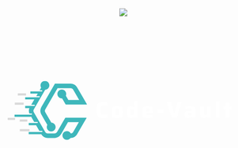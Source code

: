 <h1 align="center">
    <a href="https://amplication.com/#gh-light-mode-only">
    <img src="./.github/assets/amplication-logo-light-mode.svg">
    </a>
    <a href="https://amplication.com/#gh-dark-mode-only">
   <svg xmlns="http://www.w3.org/2000/svg" xmlns:xlink="http://www.w3.org/1999/xlink" width="500" zoomAndPan="magnify" viewBox="0 0 375 374.999991" height="500" preserveAspectRatio="xMidYMid meet" version="1.0"><defs><g/><clipPath id="7978aeeaa4"><path d="M 22 98.617188 L 132 98.617188 L 132 188.617188 L 22 188.617188 Z M 22 98.617188 " clip-rule="nonzero"/></clipPath><clipPath id="47db3bdaf5"><path d="M 61 102 L 132.566406 102 L 132.566406 176 L 61 176 Z M 61 102 " clip-rule="nonzero"/></clipPath><clipPath id="ec5d3cf277"><path d="M 11.816406 154 L 24 154 L 24 159 L 11.816406 159 Z M 11.816406 154 " clip-rule="nonzero"/></clipPath></defs><g clip-path="url(#7978aeeaa4)"><path fill="#3eb7bb" d="M 46.878906 153.242188 L 47.605469 153.242188 L 52.171875 161.148438 L 57.515625 161.148438 L 57.515625 162.820312 L 43.878906 162.820312 L 43.878906 166.160156 L 55.058594 166.160156 L 60.027344 174.777344 L 64.570312 174.777344 L 64.570312 176.445312 L 43.808594 176.445312 L 43.808594 178.117188 L 43.820312 178.117188 L 43.820312 179.789062 L 62.914062 179.789062 L 62.945312 179.84375 C 65.050781 183.492188 68.675781 185.582031 72.878906 185.582031 L 82.960938 185.582031 C 83.1875 185.582031 83.414062 185.570312 83.640625 185.5625 C 86.117188 185.425781 88.367188 184.5625 90.1875 183.058594 C 91.242188 182.195312 92.164062 181.105469 92.890625 179.84375 L 93.574219 178.664062 L 93.617188 178.59375 L 101.527344 164.890625 L 103.472656 161.523438 L 119.949219 161.523438 L 111.371094 176.378906 C 110.550781 177.796875 109.324219 178.558594 107.722656 178.652344 C 106.597656 176.527344 104.359375 175.070312 101.789062 175.070312 C 98.085938 175.070312 95.085938 178.070312 95.085938 181.777344 C 95.085938 185.480469 98.085938 188.480469 101.789062 188.480469 C 104.085938 188.480469 106.109375 187.320312 107.324219 185.570312 L 107.425781 185.570312 C 111.644531 185.570312 115.257812 183.480469 117.359375 179.832031 L 125.996094 164.878906 L 127.9375 161.515625 L 131.816406 154.796875 C 131.109375 154.671875 130.371094 154.605469 129.621094 154.605469 L 99.472656 154.605469 L 95.484375 161.523438 L 89.617188 171.671875 L 86.902344 176.378906 C 86.8125 176.546875 86.710938 176.695312 86.597656 176.84375 C 85.730469 178.039062 84.503906 178.652344 82.960938 178.652344 L 72.878906 178.652344 C 71.140625 178.652344 69.8125 177.878906 68.9375 176.378906 L 51.660156 146.46875 C 50.785156 144.957031 50.785156 143.421875 51.660156 141.910156 L 67.539062 114.417969 L 68.878906 112.101562 C 72.402344 111.898438 75.199219 108.976562 75.199219 105.40625 C 75.199219 101.703125 72.195312 98.703125 68.492188 98.703125 C 64.789062 98.703125 61.789062 101.703125 61.789062 105.40625 C 61.789062 106.679688 62.140625 107.875 62.765625 108.886719 L 62.289062 109.714844 L 60.480469 112.851562 L 64.332031 112.851562 L 64.332031 114.523438 L 46.355469 114.523438 L 46.355469 117.863281 L 57.59375 117.863281 L 55.296875 121.828125 L 60.515625 121.828125 L 60.515625 123.5 L 38.523438 123.5 L 38.523438 126.839844 L 52.402344 126.839844 L 47.683594 135 L 52.992188 135 L 52.992188 136.671875 L 38.511719 136.671875 L 38.511719 140.011719 L 44.921875 140.011719 C 43.832031 142.707031 43.808594 145.59375 44.867188 148.285156 L 48.773438 148.285156 L 48.773438 149.957031 L 22.261719 149.957031 L 22.261719 153.296875 L 46.867188 153.296875 Z M 46.878906 153.242188 " fill-opacity="1" fill-rule="evenodd"/></g><g clip-path="url(#47db3bdaf5)"><path fill="#3eb7bb" d="M 91.640625 102.78125 L 83.652344 102.78125 L 79.664062 109.703125 L 76.664062 114.910156 L 71.71875 123.476562 L 67.855469 130.171875 L 63.082031 138.433594 C 62.925781 138.707031 62.777344 138.976562 62.652344 139.25 C 61.128906 142.421875 61.128906 145.910156 62.652344 149.082031 C 62.789062 149.355469 62.925781 149.625 63.082031 149.898438 L 67.855469 158.160156 L 71.71875 164.855469 L 72.175781 165.640625 C 71.605469 166.628906 71.289062 167.765625 71.289062 168.980469 C 71.289062 172.683594 74.289062 175.683594 77.992188 175.683594 C 81.699219 175.683594 84.699219 172.683594 84.699219 168.980469 C 84.699219 165.355469 81.8125 162.398438 78.21875 162.273438 L 69.070312 146.433594 C 68.195312 144.921875 68.195312 143.386719 69.070312 141.875 L 83.628906 116.667969 L 86.617188 111.488281 L 87.664062 109.679688 L 107.4375 109.679688 C 109.175781 109.679688 110.507812 110.453125 111.382812 111.953125 L 120.484375 127.714844 L 104.015625 127.714844 L 101.550781 123.453125 L 100.246094 121.191406 C 100.609375 120.363281 100.8125 119.453125 100.8125 118.488281 C 100.8125 114.785156 97.8125 111.78125 94.109375 111.78125 C 90.402344 111.78125 87.402344 114.785156 87.402344 118.488281 C 87.402344 122.191406 90.402344 125.191406 94.109375 125.191406 C 94.265625 125.191406 94.414062 125.191406 94.5625 125.183594 L 96.027344 127.714844 L 100.015625 134.636719 L 132.460938 134.636719 L 128.472656 127.714844 L 126.007812 123.453125 L 117.371094 108.5 C 115.269531 104.851562 111.65625 102.761719 107.4375 102.761719 L 91.652344 102.761719 Z M 91.640625 102.78125 " fill-opacity="1" fill-rule="evenodd"/></g><path fill="#d9d9d9" d="M 27.320312 117.5 L 39.84375 117.5 L 39.84375 120.828125 L 27.320312 120.828125 Z M 27.320312 117.5 " fill-opacity="1" fill-rule="evenodd"/><path fill="#d9d9d9" d="M 22.761719 131.625 L 36.195312 131.625 L 36.195312 134.957031 L 22.761719 134.957031 Z M 22.761719 131.625 " fill-opacity="1" fill-rule="evenodd"/><path fill="#d9d9d9" d="M 30.261719 157.296875 L 41.753906 157.296875 L 41.753906 160.636719 L 30.261719 160.636719 Z M 30.261719 157.296875 " fill-opacity="1" fill-rule="evenodd"/><path fill="#d9d9d9" d="M 30.410156 172.058594 L 45.082031 172.058594 L 45.082031 175.402344 L 30.410156 175.402344 Z M 30.410156 172.058594 " fill-opacity="1" fill-rule="evenodd"/><g clip-path="url(#ec5d3cf277)"><path fill="#d9d9d9" d="M 11.816406 154.796875 L 23.183594 154.796875 L 23.183594 158.128906 L 11.816406 158.128906 Z M 11.816406 154.796875 " fill-opacity="1" fill-rule="evenodd"/></g><g fill="#ffffff" fill-opacity="1"><g transform="translate(145.206594, 154.877327)"><g><path d="M 18.40625 -0.3125 C 17.613281 -0.144531 16.625 -0.00390625 15.4375 0.109375 C 14.25 0.222656 13.132812 0.28125 12.09375 0.28125 C 9.09375 0.28125 6.875 -0.0859375 5.4375 -0.828125 C 4.007812 -1.566406 3.0625 -2.769531 2.59375 -4.4375 C 2.132812 -6.101562 1.90625 -8.597656 1.90625 -11.921875 C 1.90625 -15.203125 2.140625 -17.671875 2.609375 -19.328125 C 3.085938 -20.992188 4.039062 -22.207031 5.46875 -22.96875 C 6.90625 -23.738281 9.113281 -24.125 12.09375 -24.125 C 13.132812 -24.125 14.234375 -24.054688 15.390625 -23.921875 C 16.546875 -23.796875 17.503906 -23.644531 18.265625 -23.46875 L 18.265625 -18.890625 C 15.910156 -19.117188 14.347656 -19.234375 13.578125 -19.234375 C 11.691406 -19.234375 10.390625 -19.085938 9.671875 -18.796875 C 8.953125 -18.515625 8.492188 -17.914062 8.296875 -17 C 8.097656 -16.082031 8 -14.390625 8 -11.921875 C 8 -9.453125 8.097656 -7.757812 8.296875 -6.84375 C 8.492188 -5.925781 8.953125 -5.320312 9.671875 -5.03125 C 10.390625 -4.75 11.691406 -4.609375 13.578125 -4.609375 C 15.296875 -4.609375 16.90625 -4.722656 18.40625 -4.953125 Z M 18.40625 -0.3125 "/></g></g></g><g fill="#ffffff" fill-opacity="1"><g transform="translate(168.312815, 154.877327)"><g><path d="M 9.875 0.28125 C 7.238281 0.28125 5.34375 0.0195312 4.1875 -0.5 C 3.03125 -1.019531 2.296875 -1.875 1.984375 -3.0625 C 1.679688 -4.257812 1.53125 -6.1875 1.53125 -8.84375 C 1.53125 -11.519531 1.679688 -13.445312 1.984375 -14.625 C 2.296875 -15.800781 3.03125 -16.648438 4.1875 -17.171875 C 5.34375 -17.691406 7.238281 -17.953125 9.875 -17.953125 C 12.507812 -17.953125 14.40625 -17.691406 15.5625 -17.171875 C 16.71875 -16.648438 17.453125 -15.800781 17.765625 -14.625 C 18.078125 -13.445312 18.234375 -11.519531 18.234375 -8.84375 C 18.234375 -6.1875 18.078125 -4.257812 17.765625 -3.0625 C 17.453125 -1.875 16.71875 -1.019531 15.5625 -0.5 C 14.40625 0.0195312 12.507812 0.28125 9.875 0.28125 Z M 9.875 -4.0625 C 10.84375 -4.0625 11.503906 -4.15625 11.859375 -4.34375 C 12.222656 -4.539062 12.445312 -4.925781 12.53125 -5.5 C 12.613281 -6.082031 12.65625 -7.195312 12.65625 -8.84375 C 12.65625 -10.5 12.613281 -11.613281 12.53125 -12.1875 C 12.445312 -12.769531 12.222656 -13.15625 11.859375 -13.34375 C 11.503906 -13.53125 10.84375 -13.625 9.875 -13.625 C 8.90625 -13.625 8.238281 -13.53125 7.875 -13.34375 C 7.519531 -13.15625 7.300781 -12.769531 7.21875 -12.1875 C 7.144531 -11.613281 7.109375 -10.5 7.109375 -8.84375 C 7.109375 -7.195312 7.144531 -6.082031 7.21875 -5.5 C 7.300781 -4.925781 7.519531 -4.539062 7.875 -4.34375 C 8.238281 -4.15625 8.90625 -4.0625 9.875 -4.0625 Z M 9.875 -4.0625 "/></g></g></g><g fill="#ffffff" fill-opacity="1"><g transform="translate(191.280471, 154.877327)"><g><path d="M 7.3125 0.28125 C 5.875 0.28125 4.742188 0.015625 3.921875 -0.515625 C 3.109375 -1.046875 2.503906 -1.960938 2.109375 -3.265625 C 1.722656 -4.578125 1.53125 -6.410156 1.53125 -8.765625 C 1.53125 -11.148438 1.71875 -13 2.09375 -14.3125 C 2.476562 -15.625 3.078125 -16.550781 3.890625 -17.09375 C 4.710938 -17.644531 5.84375 -17.921875 7.28125 -17.921875 C 8.457031 -17.921875 9.441406 -17.773438 10.234375 -17.484375 C 11.035156 -17.191406 11.691406 -16.628906 12.203125 -15.796875 L 12.46875 -15.796875 L 12.46875 -25.75 L 18.0625 -25.75 L 18.0625 0 L 12.75 0 L 12.609375 -2.078125 L 12.34375 -2.078125 C 11.851562 -1.179688 11.179688 -0.5625 10.328125 -0.21875 C 9.472656 0.113281 8.46875 0.28125 7.3125 0.28125 Z M 9.8125 -4.4375 C 10.519531 -4.4375 11.046875 -4.519531 11.390625 -4.6875 C 11.742188 -4.863281 12.003906 -5.171875 12.171875 -5.609375 C 12.304688 -5.984375 12.390625 -6.410156 12.421875 -6.890625 C 12.453125 -7.378906 12.46875 -8.03125 12.46875 -8.84375 C 12.46875 -10.363281 12.378906 -11.398438 12.203125 -11.953125 C 12.035156 -12.441406 11.78125 -12.769531 11.4375 -12.9375 C 11.09375 -13.113281 10.550781 -13.203125 9.8125 -13.203125 C 8.925781 -13.203125 8.3125 -13.113281 7.96875 -12.9375 C 7.625 -12.769531 7.394531 -12.398438 7.28125 -11.828125 C 7.164062 -11.265625 7.109375 -10.269531 7.109375 -8.84375 C 7.109375 -7.382812 7.164062 -6.367188 7.28125 -5.796875 C 7.394531 -5.234375 7.625 -4.863281 7.96875 -4.6875 C 8.3125 -4.519531 8.925781 -4.4375 9.8125 -4.4375 Z M 9.8125 -4.4375 "/></g></g></g><g fill="#ffffff" fill-opacity="1"><g transform="translate(214.663821, 154.877327)"><g><path d="M 17.640625 -7.453125 L 7.0625 -7.453125 C 7.0625 -6.335938 7.148438 -5.5625 7.328125 -5.125 C 7.503906 -4.6875 7.882812 -4.398438 8.46875 -4.265625 C 9.0625 -4.128906 10.117188 -4.0625 11.640625 -4.0625 C 13.285156 -4.0625 15.054688 -4.148438 16.953125 -4.328125 L 16.953125 -0.34375 C 16.210938 -0.15625 15.222656 -0.00390625 13.984375 0.109375 C 12.742188 0.222656 11.523438 0.28125 10.328125 0.28125 C 7.617188 0.28125 5.644531 -0.0078125 4.40625 -0.59375 C 3.175781 -1.1875 2.390625 -2.082031 2.046875 -3.28125 C 1.703125 -4.488281 1.53125 -6.328125 1.53125 -8.796875 C 1.53125 -11.222656 1.703125 -13.046875 2.046875 -14.265625 C 2.390625 -15.492188 3.144531 -16.414062 4.3125 -17.03125 C 5.476562 -17.644531 7.3125 -17.953125 9.8125 -17.953125 C 12.300781 -17.953125 14.09375 -17.65625 15.1875 -17.0625 C 16.289062 -16.476562 16.972656 -15.601562 17.234375 -14.4375 C 17.503906 -13.269531 17.640625 -11.390625 17.640625 -8.796875 Z M 9.765625 -13.890625 C 8.941406 -13.890625 8.34375 -13.804688 7.96875 -13.640625 C 7.601562 -13.484375 7.359375 -13.164062 7.234375 -12.6875 C 7.117188 -12.21875 7.0625 -11.429688 7.0625 -10.328125 L 12.40625 -10.328125 C 12.40625 -11.429688 12.332031 -12.226562 12.1875 -12.71875 C 12.050781 -13.207031 11.8125 -13.523438 11.46875 -13.671875 C 11.125 -13.816406 10.554688 -13.890625 9.765625 -13.890625 Z M 9.765625 -13.890625 "/></g></g></g><g fill="#ffffff" fill-opacity="1"><g transform="translate(237.11187, 154.877327)"><g><path d="M 1.734375 -7.5625 L 1.734375 -12.171875 L 11.15625 -12.171875 L 11.15625 -7.5625 Z M 1.734375 -7.5625 "/></g></g></g><g fill="#ffffff" fill-opacity="1"><g transform="translate(253.22071, 154.877327)"><g><path d="M 7.421875 0 L 0.34375 -23.84375 L 6.515625 -23.84375 L 11.375 -6.6875 L 11.640625 -6.6875 L 16.46875 -23.84375 L 22.53125 -23.84375 L 15.421875 0 Z M 7.421875 0 "/></g></g></g><g fill="#ffffff" fill-opacity="1"><g transform="translate(279.306028, 154.877327)"><g><path d="M 6.40625 0.28125 C 4.675781 0.28125 3.394531 -0.132812 2.5625 -0.96875 C 1.726562 -1.800781 1.3125 -3.164062 1.3125 -5.0625 C 1.3125 -6.445312 1.472656 -7.519531 1.796875 -8.28125 C 2.117188 -9.039062 2.675781 -9.59375 3.46875 -9.9375 C 4.269531 -10.289062 5.425781 -10.46875 6.9375 -10.46875 C 8.0625 -10.46875 9.6875 -10.421875 11.8125 -10.328125 L 11.8125 -10.953125 C 11.8125 -11.828125 11.710938 -12.441406 11.515625 -12.796875 C 11.328125 -13.160156 10.957031 -13.390625 10.40625 -13.484375 C 9.863281 -13.578125 8.898438 -13.625 7.515625 -13.625 C 5.785156 -13.625 4.066406 -13.53125 2.359375 -13.34375 L 2.359375 -17.359375 C 4.523438 -17.753906 6.832031 -17.953125 9.28125 -17.953125 C 11.707031 -17.953125 13.492188 -17.695312 14.640625 -17.1875 C 15.785156 -16.675781 16.53125 -15.925781 16.875 -14.9375 C 17.21875 -13.945312 17.390625 -12.515625 17.390625 -10.640625 L 17.390625 0 L 12.0625 0 L 11.921875 -2.046875 L 11.640625 -2.046875 C 11.046875 -1.097656 10.316406 -0.472656 9.453125 -0.171875 C 8.597656 0.128906 7.582031 0.28125 6.40625 0.28125 Z M 9.046875 -3.78125 C 9.691406 -3.78125 10.195312 -3.847656 10.5625 -3.984375 C 10.9375 -4.117188 11.226562 -4.363281 11.4375 -4.71875 C 11.6875 -5.15625 11.8125 -5.867188 11.8125 -6.859375 L 11.8125 -7.5625 L 8.671875 -7.5625 C 8.046875 -7.5625 7.59375 -7.515625 7.3125 -7.421875 C 7.03125 -7.328125 6.835938 -7.144531 6.734375 -6.875 C 6.628906 -6.613281 6.578125 -6.179688 6.578125 -5.578125 C 6.578125 -5.066406 6.632812 -4.6875 6.75 -4.4375 C 6.875 -4.1875 7.101562 -4.015625 7.4375 -3.921875 C 7.769531 -3.828125 8.304688 -3.78125 9.046875 -3.78125 Z M 9.046875 -3.78125 "/></g></g></g><g fill="#ffffff" fill-opacity="1"><g transform="translate(302.065853, 154.877327)"><g><path d="M 12.859375 -2.109375 L 12.546875 -2.109375 C 11.640625 -0.515625 9.941406 0.28125 7.453125 0.28125 C 5.953125 0.28125 4.8125 0.0195312 4.03125 -0.5 C 3.257812 -1.019531 2.742188 -1.757812 2.484375 -2.71875 C 2.234375 -3.675781 2.109375 -4.976562 2.109375 -6.625 L 2.109375 -17.671875 L 7.6875 -17.671875 L 7.6875 -8.359375 C 7.6875 -7.054688 7.738281 -6.148438 7.84375 -5.640625 C 7.945312 -5.140625 8.148438 -4.816406 8.453125 -4.671875 C 8.753906 -4.535156 9.3125 -4.46875 10.125 -4.46875 C 10.90625 -4.46875 11.472656 -4.578125 11.828125 -4.796875 C 12.191406 -5.015625 12.429688 -5.390625 12.546875 -5.921875 C 12.660156 -6.453125 12.71875 -7.296875 12.71875 -8.453125 L 12.71875 -17.671875 L 18.296875 -17.671875 L 18.296875 0 L 13 0 Z M 12.859375 -2.109375 "/></g></g></g><g fill="#ffffff" fill-opacity="1"><g transform="translate(325.691676, 154.877327)"><g><path d="M 2.109375 0 L 2.109375 -25.75 L 7.765625 -25.75 L 7.765625 0 Z M 2.109375 0 "/></g></g></g><g fill="#ffffff" fill-opacity="1"><g transform="translate(338.786783, 154.877327)"><g><path d="M 3.875 0 L 3.875 -13.34375 L 0.6875 -13.34375 L 0.6875 -17.671875 L 3.875 -17.671875 L 3.875 -22.796875 L 9.53125 -22.796875 L 9.53125 -17.671875 L 13.34375 -17.671875 L 13.34375 -13.34375 L 9.53125 -13.34375 L 9.53125 0 Z M 3.875 0 "/></g></g></g></svg>
    </a>
</h1>


